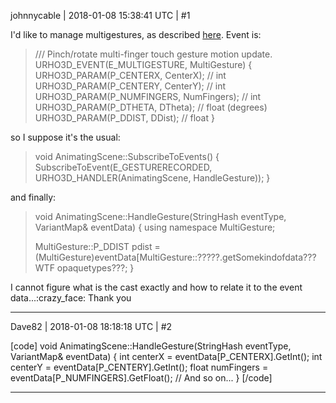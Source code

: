 johnnycable | 2018-01-08 15:38:41 UTC | #1

I'd like to manage multigestures, as described [here](http://lazyfoo.net/tutorials/SDL/55_multitouch/index.php). 
Event is: 
> /// Pinch/rotate multi-finger touch gesture motion update.
> URHO3D_EVENT(E_MULTIGESTURE, MultiGesture)
> {
>     URHO3D_PARAM(P_CENTERX, CenterX);              // int
>     URHO3D_PARAM(P_CENTERY, CenterY);              // int
>     URHO3D_PARAM(P_NUMFINGERS, NumFingers);        // int
>     URHO3D_PARAM(P_DTHETA, DTheta);                // float (degrees)
>     URHO3D_PARAM(P_DDIST, DDist);                  // float
> }

so I suppose it's the usual:

> void AnimatingScene::SubscribeToEvents()
> {
> SubscribeToEvent(E_GESTURERECORDED, URHO3D_HANDLER(AnimatingScene, HandleGesture));
> }

and finally:

> void AnimatingScene::HandleGesture(StringHash eventType, VariantMap& eventData)
> {
>     using namespace MultiGesture;
>     
> MultiGesture::P_DDIST pdist = (MultiGesture)eventData[MultiGesture::?????.getSomekindofdata???WTF 
opaquetypes???;
> }

I cannot figure what is the cast exactly and how to relate it to the event data...:crazy_face:
Thank you

-------------------------

Dave82 | 2018-01-08 18:18:18 UTC | #2

[code]
void AnimatingScene::HandleGesture(StringHash eventType, VariantMap& eventData)
{
       int centerX = eventData[P_CENTERX].GetInt();
       int centerY =  eventData[P_CENTERY].GetInt();
       float numFingers =  eventData[P_NUMFINGERS].GetFloat();
       // And so on...
}
[/code]

-------------------------

